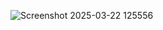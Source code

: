 ![Screenshot 2025-03-22 125556](https://github.com/user-attachments/assets/089639df-c847-4f35-ab24-0d66829510fd)


